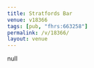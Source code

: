 ```yaml
---
title: Stratfords Bar
venue: v18366
tags: [pub, "fhrs:663258"]
permalink: /v/18366/
layout: venue
---
```

null